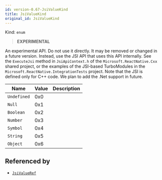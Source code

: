 ```yaml
---
id: version-0.67-JsiValueKind
title: JsiValueKind
original_id: JsiValueKind
---
```


Kind: `enum`

> **EXPERIMENTAL**

An experimental API. Do not use it directly. It may be removed or changed in a future version. Instead, use the JSI API that uses this API internally.
See the `ExecuteJsi` method in `JsiApiContext.h` of the `Microsoft.ReactNative.Cxx` shared project, or the examples of the JSI-based TurboModules in the `Microsoft.ReactNative.IntegrationTests` project.
Note that the JSI is defined only for C++ code. We plan to add the .Net support in future.

| Name |  Value | Description |
|--|--|--|
|`Undefined` | 0x0  |  |
|`Null` | 0x1  |  |
|`Boolean` | 0x2  |  |
|`Number` | 0x3  |  |
|`Symbol` | 0x4  |  |
|`String` | 0x5  |  |
|`Object` | 0x6  |  |


## Referenced by
- [`JsiValueRef`](JsiValueRef)
